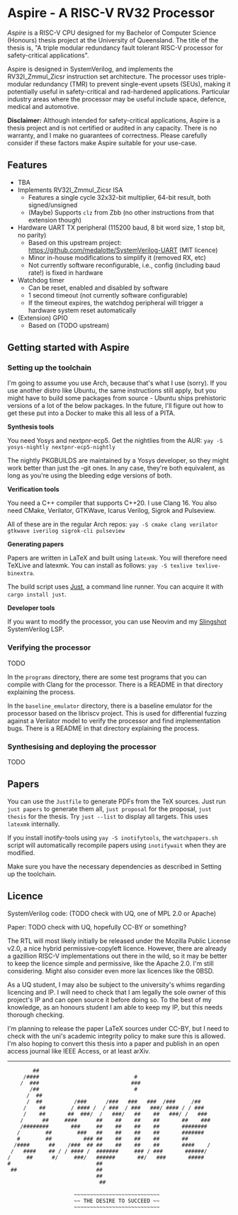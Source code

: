 # Aspire - A RISC-V RV32 Processor
_Aspire_ is a RISC-V CPU designed for my Bachelor of Computer Science (Honours) thesis project at
the University of Queensland. The title of the thesis is,
"A triple modular redundancy fault tolerant RISC-V processor for safety-critical applications".

Aspire is designed in SystemVerilog, and implements the RV32I_Zmmul_Zicsr instruction set
architecture. The processor uses triple-modular redundancy (TMR) to prevent single-event upsets (SEUs),
making it potentially useful in safety-critical and rad-hardened applications. Particular industry
areas where the processor may be useful include space, defence, medical and automotive.

**Disclaimer:** Although intended for safety-critical applications, Aspire is a thesis project and
is not certified or audited in any capacity. There is no warranty, and I make no guarantees of 
correctness. Please carefully consider if these factors make Aspire suitable for your use-case.

## Features
- TBA
- Implements RV32I_Zmmul_Zicsr ISA
    - Features a single cycle 32x32-bit multiplier, 64-bit result, both signed/unsigned
    - (Maybe) Supports `clz` from Zbb (no other instructions from that extension though)
- Hardware UART TX peripheral (115200 baud, 8 bit word size, 1 stop bit, no parity)
   - Based on this upstream project: https://github.com/medalotte/SystemVerilog-UART (MIT licence)
   - Minor in-house modifications to simplify it (removed RX, etc)
   - Not currently software reconfigurable, i.e., config (including baud rate!) is fixed in hardware
- Watchdog timer
    - Can be reset, enabled and disabled by software
    - 1 second timeout (not currently software configurable)
    - If the timeout expires, the watchdog peripheral will trigger a hardware system reset automatically
- (Extension) GPIO
    - Based on (TODO upstream)

## Getting started with Aspire
### Setting up the toolchain
I'm going to assume you use Arch, because that's what I use (sorry). If you use another distro like Ubuntu, 
the same instructions still apply, but you might have to build some packages from source - Ubuntu ships 
prehistoric versions of a lot of the below packages. In the future, I'll figure out how to get these put into
a Docker to make this all less of a PITA.

**Synthesis tools**

You need Yosys and nextpnr-ecp5. Get the nightlies from the AUR: `yay -S yosys-nightly nextpnr-ecp5-nightly`

The nightly PKGBUILDS are maintained by a Yosys developer, so they might work better than just the -git ones.
In any case, they're both equivalent, as long as you're using the bleeding edge versions of both.

**Verification tools**

You need a C++ compiler that supports C++20. I use Clang 16. You also need CMake, Verilator, GTKWave, Icarus
Verilog, Sigrok and Pulseview.

All of these are in the regular Arch repos: `yay -S cmake clang verilator gtkwave iverilog sigrok-cli
pulseview`

**Generating papers**

Papers are written in LaTeX and built using `latexmk`. You will therefore need TeXLive and latexmk.
You can install as follows: `yay -S texlive texlive-binextra`.

The build script uses [Just](https://github.com/casey/just), a command line runner. You can acquire it with
`cargo install just`.

**Developer tools**

If you want to modify the processor, you can use Neovim and my [Slingshot](https://github.com/mattyoung101/slingshot)
SystemVerilog LSP.

### Verifying the processor
TODO

In the `programs` directory, there are some test programs that you can compile with Clang for the processor.
There is a README in that directory explaining the process.

In the `baseline_emulator` directory, there is a baseline emulator for the processor based on the libriscv
project. This is used for differential fuzzing against a Verilator model to verify the processor and find
implementation bugs. There is a README in that directory explaining the process.

### Synthesising and deploying the processor
TODO

## Papers
You can use the `Justfile` to generate PDFs from the TeX sources. Just run
`just papers` to generate them all, `just proposal` for the proposal, `just thesis` for the thesis. Try
`just --list` to display all targets. This uses `latexmk` internally.

If you install inotify-tools using `yay -S inotifytools`, the `watchpapers.sh` script will automatically
recompile papers using `inotifywait` when they are modified.

Make sure you have the necessary dependencies as described in Setting up the toolchain.

## Licence
SystemVerilog code: (TODO check with UQ, one of MPL 2.0 or Apache)

Paper: TODO check with UQ, hopefully CC-BY or something?

The RTL will most likely initially be released under the Mozilla Public License v2.0, a nice hybrid
permissive-copyleft licence. However, there are already a gazillion RISC-V implementations out there in the
wild, so it may be better to keep the licence simple and permissive, like the Apache 2.0. I'm still
considering. Might also consider even more lax licences like the 0BSD.

As a UQ student, I may also be subject to the university's whims regarding licencing and IP. I will need to
check that I am legally the sole owner of this project's IP and can open source it before doing so. To the
best of my knowledge, as an honours student I am able to keep my IP, but this needs thorough checking.

I'm planning to release the paper LaTeX sources under CC-BY, but I need to check with the uni's academic
integrity policy to make sure this is allowed. I'm also hoping to convert this thesis into a paper and publish
in an open access journal like IEEE Access, or at least arXiv.

---

```
        ##                                                      
     /####                              #                       
    /  ###                             ###                      
       /##                              #                       
      /  ##                                                     
      /  ##          /###      /###   ###   ###  /###     /##   
     /    ##        / #### /  / ###  / ###   ###/ #### / / ###  
     /    ##       ##  ###/  /   ###/   ##    ##   ###/ /   ### 
    /      ##     ####      ##    ##    ##    ##       ##    ###
    /########       ###     ##    ##    ##    ##       ######## 
   /        ##        ###   ##    ##    ##    ##       #######  
   #        ##          ### ##    ##    ##    ##       ##       
  /####      ##    /###  ## ##    ##    ##    ##       ####    /
 /   ####    ## / / #### /  #######     ### / ###       ######/ 
/     ##      #/     ###/   ######       ##/   ###       #####  
#                           ##                                  
 ##                         ##                                  
                            ##                                  
                             ##                                 
                                                                
                     ~~~~~~~~~~~~~~~~~~~~~~~~~~~                                            
                     ~~ THE DESIRE TO SUCCEED ~~       
                     ~~~~~~~~~~~~~~~~~~~~~~~~~~~
```
